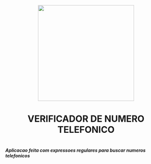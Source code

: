 <p align="center">
  <img width="300" height="300" src="https://www.spacemacs.org/layers/+lang/csharp/img/csharp.png">
</p>
<h1 align="center">VERIFICADOR DE NUMERO TELEFONICO<h1>
<h5>Aplicacao feita com expressoes regulares para buscar numeros telefonicos<h5>
